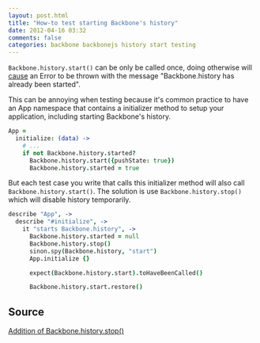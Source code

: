 ```yaml
---
layout: post.html
title: "How-to test starting Backbone's history"
date: 2012-04-16 03:32
comments: false
categories: backbone backbonejs history start testing
---
```


`Backbone.history.start()` can be only be called once, doing otherwise will
[cause](http://documentcloud.github.com/backbone/docs/backbone.html#section-127) an Error to be thrown with the message "Backbone.history has already been started".

This can be annoying when testing because it's common practice to have an App
namespace that contains a initializer method to setup your application,
including starting Backbone's history.

``` coffeescript
App =
  initialize: (data) ->
    # ...
    if not Backbone.history.started?
      Backbone.history.start({pushState: true})
      Backbone.history.started = true
```

But each test case you write that calls this initializer method will also call
`Backbone.history.start()`. The solution is use `Backbone.history.stop()` which
will disable history temporarily.

``` coffeescript
describe "App", ->
  describe "#initialize", ->
    it "starts Backbone.history", ->
      Backbone.history.started = null
      Backbone.history.stop()
      sinon.spy(Backbone.history, "start")
      App.initialize {}

      expect(Backbone.history.start).toHaveBeenCalled()

      Backbone.history.start.restore()
```

## Source

[Addition of Backbone.history.stop()](https://github.com/documentcloud/backbone/pull/538)

